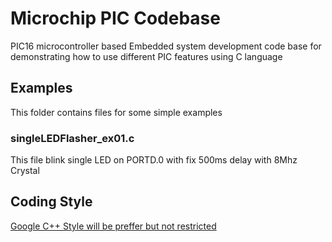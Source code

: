 # Microchip PIC Codebase
PIC16 microcontroller based Embedded system development code base for demonstrating how to use different PIC features using C language



## Examples
This folder contains files for some simple examples
    
### singleLEDFlasher_ex01.c
This file blink single LED on PORTD.0 with fix 500ms delay with 8Mhz Crystal
        

## Coding Style


[Google C++ Style will be preffer but not restricted](https://google.github.io/styleguide/cppguide.html#Self_contained_Headers)